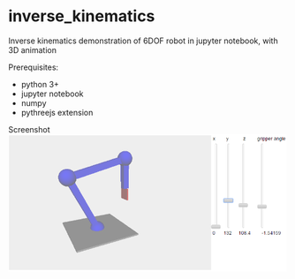 # inverse_kinematics
Inverse kinematics demonstration of 6DOF robot in jupyter notebook, with 3D animation

Prerequisites:
  - python 3+
  - jupyter notebook
  - numpy
  - pythreejs extension

Screenshot  
![alt tag](Screenshot1.png)
